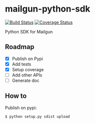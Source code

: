 # mailgun-python-sdk

[![Build Status](https://travis-ci.org/m-vdb/mailgun-python-sdk.svg?branch=master)](https://travis-ci.org/m-vdb/mailgun-python-sdk)
[![Coverage Status](https://coveralls.io/repos/github/m-vdb/mailgun-python-sdk/badge.svg?branch=master)](https://coveralls.io/github/m-vdb/mailgun-python-sdk?branch=master)

Python SDK for Mailgun


## Roadmap

- [x] Publish on Pypi
- [x] Add tests
- [x] Setup coverage
- [ ] Add other APIs
- [ ] Generate doc

## How to

Publish on pypi:

```bash
$ python setup.py sdist upload
```
